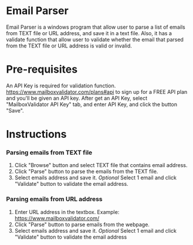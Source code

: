 Email Parser
=============
Email Parser is a windows program that allow user to parse a list of emails from TEXT file or URL address, 
and save it in a text file.
Also, it has a validate function that allow user to validate whether the email that parsed from the TEXT file
or URL address is valid or invalid.

Pre-requisites 
===============
An API Key is required for validation function.
https://www.mailboxvalidator.com/plans#api to sign up for a FREE API plan and you'll be given an API key.
After get an API Key, select "MailboxValidator API Key" tab, and enter API Key, and click the button "Save".

Instructions
============
### Parsing emails from TEXT file
1. Click "Browse" button and select TEXT file that contains email address.
2. Click "Parse" button to parse the emails from the TEXT file.
3. Select emails address and save it.
*Optional*
Select 1 email and click "Validate" button to validate the email address.

### Parsing emails from URL address
1. Enter URL address in the textbox. Example: https://www.mailboxvalidator.com/
2. Click "Parse" button to parse emails from the webpage.
3. Select emails address and save it.
*Optional*
Select 1 email and click "Validate" button to validate the email address


